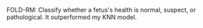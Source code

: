 FOLD-RM: Classify whether a fetus's health is normal, suspect, or pathological. It outperformed my KNN model. 


